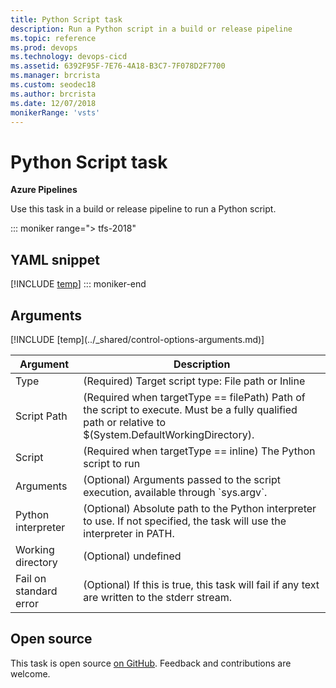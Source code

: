 ```yaml
---
title: Python Script task
description: Run a Python script in a build or release pipeline
ms.topic: reference
ms.prod: devops
ms.technology: devops-cicd
ms.assetid: 6392F95F-7E76-4A18-B3C7-7F078D2F7700
ms.manager: brcrista
ms.custom: seodec18
ms.author: brcrista
ms.date: 12/07/2018
monikerRange: 'vsts'
---
```


# Python Script task

**Azure Pipelines**

Use this task in a build or release pipeline to run a Python script.

::: moniker range="> tfs-2018"
## YAML snippet
[!INCLUDE [temp](../_shared/yaml/PythonScriptV0.md)]
::: moniker-end

## Arguments

<table><thead><tr><th>Argument</th><th>Description</th></tr></thead>
<tr><td>Type</td><td>(Required) Target script type: File path or Inline</td></tr>
<tr><td>Script Path</td><td>(Required when targetType == filePath) Path of the script to execute. Must be a fully qualified path or relative to $(System.DefaultWorkingDirectory).</td></tr>
<tr><td>Script</td><td>(Required when targetType == inline) The Python script to run</td></tr>
<tr><td>Arguments</td><td>(Optional) Arguments passed to the script execution, available through `sys.argv`.</td></tr>
<tr><td>Python interpreter</td><td>(Optional) Absolute path to the Python interpreter to use. If not specified, the task will use the interpreter in PATH.</td></tr>
<tr><td>Working directory</td><td>(Optional) undefined</td></tr>
<tr><td>Fail on standard error</td><td>(Optional) If this is true, this task will fail if any text are written to the stderr stream.</td></tr>
[!INCLUDE [temp](../_shared/control-options-arguments.md)]
</table>

## Open source

This task is open source [on GitHub](https://github.com/Microsoft/azure-pipelines-tasks). Feedback and contributions are welcome.
